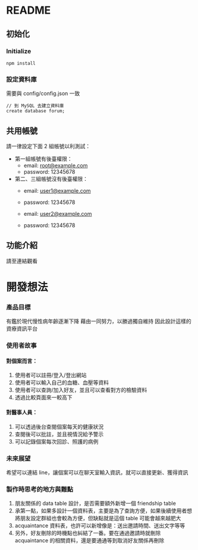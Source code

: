 # README

## 初始化
### Initialize
```
npm install
```

### 設定資料庫
需要與 config/config.json 一致
```
// 到 MySQL 去建立資料庫
create database forum;
```

## 共用帳號
請一律設定下面 2 組帳號以利測試：
* 第一組帳號有後臺權限：
  * email: root@example.com
  * password: 12345678
* 第二、三組帳號沒有後臺權限：
  * email: user1@example.com
  * password: 12345678

  * email: user2@example.com
  * password: 12345678

## 功能介紹
請至連結觀看

# 開發想法

### 產品目標
有鑑於現代慢性病年齡逐漸下降
藉由一同努力，以勝過獨自維持
因此設計這樣的資療資訊平台

### 使用者故事

#### 對個案而言：
1. 使用者可以註冊/登入/登出網站
2. 使用者可以輸入自己的血糖、血壓等資料
3. 使用者可以查詢/加入好友，並且可以查看對方的檢驗資料
4. 透過比較頁面來一較高下

#### 對醫事人員：
1. 可以透過後台查閱個案每天的健康狀況
2. 查閱後可以批註，並且視情況給予警示
3. 可以記錄個案每次回診、照護的病例

### 未來展望
希望可以連結 line，讓個案可以在聊天室輸入資訊，就可以直接更新、獲得資訊

### 製作時思考的地方與難點
1. 朋友關係的 data table 設計，是否需要額外新增一個 friendship table
2. 承第一點，如果多設計一個資料表，主要是為了查詢方便，如果後續使用者想將朋友設定群組也會較為方便，但缺點就是這個 table 可能會越來越肥大
3. acquaintance 資料表，也許可以新增像是：送出邀請時間、送出文字等等
4. 另外，好友刪除的時機點也糾結了一番。要在通過邀請時就刪除 acquaintance 的相關資料，還是要通通等到取消好友關係再刪除
